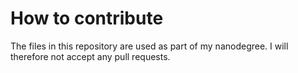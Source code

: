 # How to contribute

The files in this repository are used as part of my nanodegree. I will therefore not accept any pull requests.
